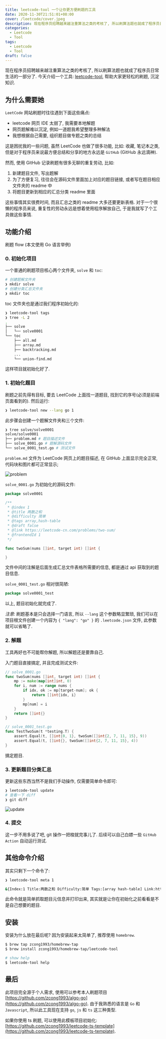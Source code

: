 ```yaml
---
title: leetcode-tool 一个让你更方便刷题的工具
date: 2020-11-30T21:51:01+08:00
cover: /leetcode/cover.jpeg
description: 现在程序员招聘越来越注重算法之类的考核了, 所以刷算法题也就成了程序员日常生活的一部分了. 今天介绍一个工具 -- leetcode-tool, 帮助大家更轻松的刷题, 沉淀知识.
categories:
  - Leetcode
  - Tool
tags:
  - Leetcode
  - Tool
draft: false
---
```


现在程序员招聘越来越注重算法之类的考核了, 所以刷算法题也就成了程序员日常生活的一部分了. 今天介绍一个工具: [leetcode-tool](https://github.com/zcong1993/leetcode-tool), 帮助大家更轻松的刷题, 沉淀知识.

<!--more-->

## 为什么需要她

`LeetCode` 网站刷题时往往遇到下面这些痛点:

- leetcode 网页 IDE 太弱了, 我需要本地解题
- 网页题解难以沉淀, 例如一道题我希望整理多种解法
- 我想根据自己需要, 组织题目做专题之类的总结

这是困扰我的一些问题, 虽然 LeetCode 也做了很多功能, 比如: 收藏, 笔记本之类, 但是对于程序员来说最方便总结和分享的地方永远是 `GitHub` (GitHub 永远滴神).

然而, 使用 GitHub 记录刷题有很多无聊的重复劳动, 比如:

1. 新建题目文件, 写出题解
1. 为了方便复习, 往往会在源码文件里面加上对应的题目链接, 或者写在题目相应文件夹的 readme 中
1. 将题目更新到相应的汇总分类 readme 里面

这些事情其实很费时间, 而且汇总之类的 readme 大多还要更新表格. 对于一个很懒的程序员来说, 重复性的劳动永远是想着使用程序解放自己, 于是我就写了个工具做这些事情.

## 功能介绍

刷题 flow (本文使用 Go 语言举例)

### 0. 初始化项目

一个普通的刷题项目核心两个文件夹, `solve` 和 `toc`:

```bash
# 创建题解文件夹
❯ mkdir solve
# 创建分类汇总文件夹
❯ mkdir toc
```

toc 文件夹也是通过我们程序初始化的:

```bash
❯ leetcode-tool tags
❯ tree -L 2
.
├── solve
│   └── solve0001
└── toc
    ├── all.md
    ├── array.md
    ├── backtracking.md
    ...
    └── union-find.md
```

这样项目就初始化好了.

### 1. 初始化题目

刷题之前先得有目标, 要去 LeetCode 上面找一道题目, 找到它的序号(必须是前端页面看到的). 然后运行:

```bash
❯ leetcode-tool new --lang go 1
```

此步骤会创建一个题解文件夹和三个文件:

```bash
❯ tree solve/solve0001
solve/solve0001
├── problem.md # 题目描述文件
├── solve_0001.go # 题解源码文件
└── solve_0001_test.go # 测试文件
```

`problem.md` 文件为 LeetCode 网页上的题目描述, 在 GitHub 上面显示完全正常, 代码块和图片都可正常显示;

![problem](/leetcode/problem.png)

`solve_0001.go` 为初始化的源码文件:

```go
package solve0001

/**
 * @index 1
 * @title 两数之和
 * @difficulty 简单
 * @tags array,hash-table
 * @draft false
 * @link https://leetcode-cn.com/problems/two-sum/
 * @frontendId 1
 */

func twoSum(nums []int, target int) []int {

}
```

文件中间的注解是后面生成汇总文件表格所需要的信息, 都是通过 api 获取到的题目信息.

`solve_0001_test.go` 相对很简陋:

```go
package solve0001_test

```

以上, 题目初始化就完成了.

_注意:_ 刷题基本是只会选择一门语言, 所以 `--lang` 这个参数略显繁琐, 我们可以在项目根文件创建一个内容为 `{ "lang": "go" }` 的 `.leetcode.json` 文件, 此参数就可以省略了.

### 2. 解题

工具再好也不可能帮你解题, 所以解题还是要靠自己.

入门题目直接搞定, 并且完成测试文件:

```go
// solve_0001.go
func twoSum(nums []int, target int) []int {
	mp := make(map[int]int, 0)
	for i, num := range nums {
		if idx, ok := mp[target-num]; ok {
			return []int{idx, i}
		}
		mp[num] = i
	}
	return []int{}
}
```

```go
// solve_0001_test.go
func TestTwoSum(t *testing.T) {
	assert.Equal(t, []int{0, 1}, twoSum([]int{2, 7, 11, 15}, 9))
	assert.Equal(t, []int{}, twoSum([]int{2, 7, 11, 15}, 4))
}
```

搞定题目.

### 3. 更新题目分类汇总

更新这些东西当然不是我们手动操作, 仅需要简单命令即可:

```bash
❯ leetcode-tool update
# 查看一下 diff
❯ git diff
```

![update](/leetcode/update.png)

### 4. 提交

这一步不用多说了吧, git 操作一把梭就完事儿了. 后续可以自己白嫖一些 `GitHub Action` 自动运行测试.

## 其他命令介绍

其实只剩下一个命令了:

```bash
❯ leetcode-tool meta 1

&{Index:1 Title:两数之和 Difficulty:简单 Tags:[array hash-table] Link:https://leetcode-cn.com/problems/two-sum/ Content: Code: CodeSnippets:}
```

此命令就是简单抓取题目元信息并打印出来, 其实就是让你在初始化之前看看是不是自己想要的题目.

## 安装

安装为什么放在最后呢? 因为安装起来太简单了, 推荐使用 `homebrew`.

```bash
$ brew tap zcong1993/homebrew-tap
$ brew install zcong1993/homebrew-tap/leetcode-tool

# show help
$ leetcode-tool help
```

## 最后

此项目完全源于个人需求, 使用可以参考本人刷题项目 [https://github.com/zcong1993/algo-go](https://github.com/zcong1993/algo-go). 由于我熟悉的语言是 `Go` 和 `Javascript`, 所以此工具现在支持 `go`, `js` 和 `ts` 这三种类型.

如果你使用 ts 刷题, 可以使用此模板项目初始化: [https://github.com/zcong1993/leetcode-ts-template](https://github.com/zcong1993/leetcode-ts-template).
